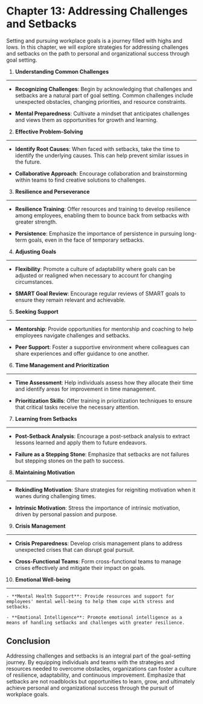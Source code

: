 Chapter 13: Addressing Challenges and Setbacks
==============================================

Setting and pursuing workplace goals is a journey filled with highs and lows. In this chapter, we will explore strategies for addressing challenges and setbacks on the path to personal and organizational success through goal setting.

1. **Understanding Common Challenges**
--------------------------------------

* **Recognizing Challenges**: Begin by acknowledging that challenges and setbacks are a natural part of goal setting. Common challenges include unexpected obstacles, changing priorities, and resource constraints.

* **Mental Preparedness**: Cultivate a mindset that anticipates challenges and views them as opportunities for growth and learning.

2. **Effective Problem-Solving**
--------------------------------

* **Identify Root Causes**: When faced with setbacks, take the time to identify the underlying causes. This can help prevent similar issues in the future.

* **Collaborative Approach**: Encourage collaboration and brainstorming within teams to find creative solutions to challenges.

3. **Resilience and Perseverance**
----------------------------------

* **Resilience Training**: Offer resources and training to develop resilience among employees, enabling them to bounce back from setbacks with greater strength.

* **Persistence**: Emphasize the importance of persistence in pursuing long-term goals, even in the face of temporary setbacks.

4. **Adjusting Goals**
----------------------

* **Flexibility**: Promote a culture of adaptability where goals can be adjusted or realigned when necessary to account for changing circumstances.

* **SMART Goal Review**: Encourage regular reviews of SMART goals to ensure they remain relevant and achievable.

5. **Seeking Support**
----------------------

* **Mentorship**: Provide opportunities for mentorship and coaching to help employees navigate challenges and setbacks.

* **Peer Support**: Foster a supportive environment where colleagues can share experiences and offer guidance to one another.

6. **Time Management and Prioritization**
-----------------------------------------

* **Time Assessment**: Help individuals assess how they allocate their time and identify areas for improvement in time management.

* **Prioritization Skills**: Offer training in prioritization techniques to ensure that critical tasks receive the necessary attention.

7. **Learning from Setbacks**
-----------------------------

* **Post-Setback Analysis**: Encourage a post-setback analysis to extract lessons learned and apply them to future endeavors.

* **Failure as a Stepping Stone**: Emphasize that setbacks are not failures but stepping stones on the path to success.

8. **Maintaining Motivation**
-----------------------------

* **Rekindling Motivation**: Share strategies for reigniting motivation when it wanes during challenging times.

* **Intrinsic Motivation**: Stress the importance of intrinsic motivation, driven by personal passion and purpose.

9. **Crisis Management**
------------------------

* **Crisis Preparedness**: Develop crisis management plans to address unexpected crises that can disrupt goal pursuit.

* **Cross-Functional Teams**: Form cross-functional teams to manage crises effectively and mitigate their impact on goals.

10. **Emotional Well-being**
----------------------------

    - **Mental Health Support**: Provide resources and support for employees' mental well-being to help them cope with stress and setbacks.

    - **Emotional Intelligence**: Promote emotional intelligence as a means of handling setbacks and challenges with greater resilience.

Conclusion
----------

Addressing challenges and setbacks is an integral part of the goal-setting journey. By equipping individuals and teams with the strategies and resources needed to overcome obstacles, organizations can foster a culture of resilience, adaptability, and continuous improvement. Emphasize that setbacks are not roadblocks but opportunities to learn, grow, and ultimately achieve personal and organizational success through the pursuit of workplace goals.
